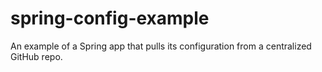 # spring-config-example
An example of a Spring app that pulls its configuration from a centralized GitHub repo.
